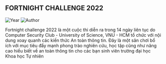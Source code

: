 ## FORTNIGHT CHALLENGE 2022

![Year](https://img.shields.io/badge/Year-2022-blue.svg)
![Author](https://img.shields.io/badge/Author-Computer_Security_Club-pink.svg)

Fortnight challenge 2022 là một cuộc thi diễn ra trong 14 ngày liên tục do Computer Security Club - University of Science, VNU - HCM tổ chức với nội dung xoay quanh các kiến thức An toàn thông tin. Đây là một sân chơi bổ ích với mục tiêu đẩy mạnh phong trào nghiên cứu, học tập cũng như nâng cao hiểu biết về an toàn thông tin cho các bạn sinh viên trường đại học Khoa học Tự nhiên